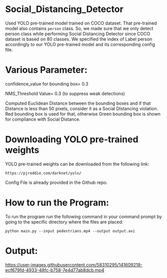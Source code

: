 # Social_Distancing_Detector

Used YOLO pre-trained model trained on COCO dataset. That pre-trained model also contains `person` class. So, we made sure that we only detect person class while performing Social Distancing Detector since COCO dataset is based on 80 classes. We specified the index of Label person accordingly to our YOLO pre-trained model and its corresponding config file.

# Various Parameter:

confidence_value for bounding box= 0.3

NMS_Threshold Value= 0.3       (to suppress weak detections)

Computed Euclidean Distance between the bounding boxes and if that Distance is less than 50 pixels, consider it as a Social DIstancing violation. Red bounding box is used for that, otherwise Green bounding box is shown for compliance with Social Distance.

# Downloading YOLO pre-trained weights

YOLO pre-trained weights can be downloaded from the following link: 

`https://pjreddie.com/darknet/yolo/`

Config File is already provided in the Github repo.

# How to run the Program:

To run the program run the following command in your command prompt by going to the specific directory where the files are placed:

`python main.py --input pedestrians.mp4 --output output.avi`

# Output:

https://user-images.githubusercontent.com/58310295/141609218-ecf679fd-4933-48fc-b758-7e4d77ab8dcb.mp4

